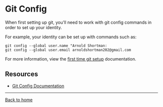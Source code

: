 # Git Config

When first setting up git, you'll need to work with git config commands in order to set up your identity.

For example, your identity can be set up with commands such as:

```
git config --global user.name "Arnold Shortman:
git config --global user.email arnoldshortman202@gmail.com
```

For more information, view the [first time git setup](https://git-scm.com/book/en/v2/Getting-Started-First-Time-Git-Setup) documentation.

## Resources

- [Git Config Documentation](https://git-scm.com/docs/git-config)

---

[Back to home](../README.md)
